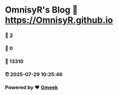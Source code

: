 # OmnisyR's Blog :link: https://OmnisyR.github.io 
### :page_facing_up: [3](https://OmnisyR.github.io/tag.html) 
### :speech_balloon: 0 
### :hibiscus: 13310 
### :alarm_clock: 2025-07-29 10:25:46 
### Powered by :heart: [Gmeek](https://github.com/Meekdai/Gmeek)
